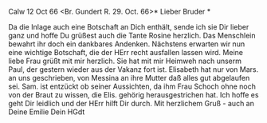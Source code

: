  Calw 12 Oct 66
 <Br. Gundert R. 29. Oct. 66>*
Lieber Bruder <Ostertag>*

Da die Inlage auch eine Botschaft an Dich enthält, sende ich sie Dir lieber ganz und hoffe Du grüßest auch die Tante Rosine herzlich. Das Menschlein bewahrt ihr doch ein dankbares Andenken. Nächstens erwarten wir nun eine wichtige Botschaft, die der HErr recht ausfallen lassen wird. 
Meine liebe Frau grüßt mit mir herzlich. Sie hat mit mir Heimweh nach unserm Paul, der gestern wieder aus der Vakanz fort ist. Elisabeth hat nur von Mars. an uns geschrieben, von Messina an ihre Mutter daß alles gut abgelaufen sei. Sam. ist entzückt ob seiner Aussichten, da ihm Frau Schoch ohne noch von der Braut zu wissen, die Elis. gehörig herausgestrichen hat. 
Ich hoffe es geht Dir leidlich und der HErr hilft Dir durch. Mit herzlichem Gruß - auch an Deine Emilie
 Dein HGdt
